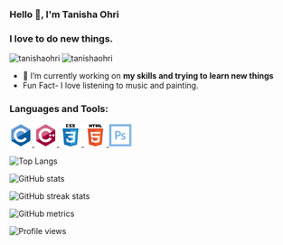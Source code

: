 ### Hello 👋, I'm Tanisha Ohri
### I love to do new things.

<p align="left"> <img src="https://komarev.com/ghpvc/?username=tanishaohri&label=Profile%20views&color=0e75b6&style=flat" alt="tanishaohri" /> <img src="https://img.shields.io/badge/-TanishaOhri-black?style=flat&labelColor=black&logo=github&logoColor=white" alt="tanishaohri"/> </p>


- 🔭 I’m currently working on **my skills and trying to learn new things**
-  Fun Fact- I love listening to music and painting.


<h3 align="left">Languages and Tools:</h3>
<p align="left"> <a href="https://www.cprogramming.com/" target="_blank"> <img src="https://raw.githubusercontent.com/devicons/devicon/master/icons/c/c-original.svg" alt="c" width="40" height="40"/> </a> <a href="https://www.w3schools.com/cpp/" target="_blank"> 
<img src="https://raw.githubusercontent.com/devicons/devicon/master/icons/cplusplus/cplusplus-original.svg" alt="cplusplus" width="40" height="40"/> </a> <a href="https://www.w3schools.com/css/" target="_blank"> <img src="https://raw.githubusercontent.com/devicons/devicon/master/icons/css3/css3-original-wordmark.svg" alt="css3" width="40" height="40"/> </a> <a href="https://www.w3.org/html/" target="_blank"> <img src="https://raw.githubusercontent.com/devicons/devicon/master/icons/html5/html5-original-wordmark.svg" alt="html5" width="40" height="40"/> </a> <a href="https://www.photoshop.com/en" target="_blank"> <img src="https://raw.githubusercontent.com/devicons/devicon/master/icons/photoshop/photoshop-line.svg" alt="photoshop" width="40" height="40"/> </a> </p>


![Top Langs](https://github-readme-stats.vercel.app/api/top-langs/?username=TanishaOhri)

![GitHub stats](https://github-readme-stats.vercel.app/api?username=TanishaOhri&show_icons=true)

![GitHub streak stats](https://github-readme-streak-stats.herokuapp.com/?user=TanishaOhri)

![GitHub metrics](https://metrics.lecoq.io/TanishaOhri)  

![Profile views](https://gpvc.arturio.dev/TanishaOhri)
  

